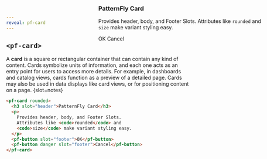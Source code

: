```yaml
---
reveal: pf-card
---
```

## `<pf-card>`

A **card** is a square or rectangular container that can contain any kind of 
content. Cards symbolize units of information, and each one acts as an entry 
point for users to access more details. For example, in dashboards and catalog 
views, cards function as a preview of a detailed page. Cards may also be used in 
data displays like card views, or for positioning content on a page.
{slot=notes}

```html
<pf-card rounded>
  <h3 slot="header">PatternFly Card</h3>
  <p>
    Provides header, body, and Footer Slots.
    Attributes like <code>rounded</code> and
    <code>size</code> make variant styling easy.
  </p>
  <pf-button slot="footer">OK</pf-button>
  <pf-button danger slot="footer">Cancel</pf-button>
</pf-card>
```

<pf-card rounded>
  <h3 slot="header">PatternFly Card</h3>
  <p>
    Provides header, body, and Footer Slots.
    Attributes like <code>rounded</code> and
    <code>size</code> make variant styling easy.
  </p>
  <pf-button slot="footer">OK</pf-button>
  <pf-button danger slot="footer">Cancel</pf-button>
</pf-card>

<script type="module">
import '@patternfly/elements/pf-card/pf-card.js';
import '@patternfly/elements/pf-button/pf-button.js';
</script>

<style>
pf-card {
  position: absolute;
  inset: 1em 1em 1em 50%;
}
</style>

